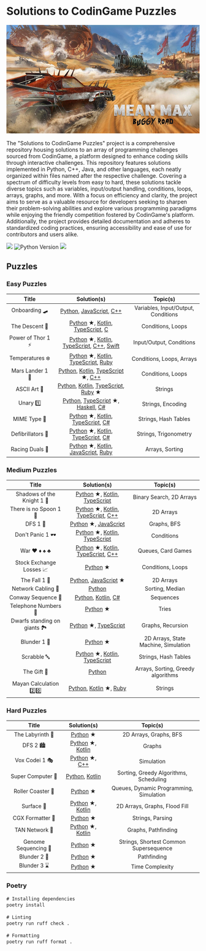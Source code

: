 # Solutions to CodinGame Puzzles

![CodinGame](images/MeanMax_Logo.jpg)

The "Solutions to CodinGame Puzzles" project is a comprehensive repository housing solutions to an array of programming challenges sourced from CodinGame, a platform designed to enhance coding skills through interactive challenges. This repository features solutions implemented in Python, C++, Java, and other languages, each neatly organized within files named after the respective challenge. Covering a spectrum of difficulty levels from easy to hard, these solutions tackle diverse topics such as variables, input/output handling, conditions, loops, arrays, graphs, and more. With a focus on efficiency and clarity, the project aims to serve as a valuable resource for developers seeking to sharpen their problem-solving abilities and explore various programming paradigms while enjoying the friendly competition fostered by CodinGame's platform. Additionally, the project provides detailed documentation and adheres to standardized coding practices, ensuring accessibility and ease of use for contributors and users alike.

![](https://img.shields.io/github/languages/count/charlesfranciscodev/codingame.svg) ![Python Version](https://img.shields.io/badge/python-3.11%2B-blue.svg) ![](https://img.shields.io/badge/code%20style-flake8-black)

## Puzzles

### Easy Puzzles
| Title | Solution(s) | Topic(s) |
| :---: | :------: | :------: |
| Onboarding 🛹 | [Python](./puzzles/python3/onboarding), [JavaScript](./puzzles/js/onboarding), [C++](./puzzles/cpp/onboarding) | Variables, Input/Output, Conditions |
| The Descent 🌄 | [Python](./puzzles/python3/the-descent) &starf;, [Kotlin](./puzzles/kotlin/src/the-descent), [TypeScript](./puzzles/ts/the-descent), [C](./puzzles/c/the-descent) | Conditions, Loops |
| Power of Thor 1 ⚡ | [Python](./puzzles/python3/power-of-thor1) &starf;, [Kotlin](./puzzles/kotlin/src/power-of-thor1), [TypeScript](./puzzles/ts/power-of-thor1), [C++](./puzzles/cpp/power-of-thor1.cpp), [Swift](./puzzles/swift/power-of-thor1) | Input/Output, Conditions |
| Temperatures ❄️ | [Python](./puzzles/python3/temperatures) &starf;, [Kotlin](./puzzles/kotlin/src/temperatures), [TypeScript](./puzzles/ts/temperatures), [Ruby](./puzzles/ruby/temperatures) | Conditions, Loops, Arrays |
| Mars Lander 1 🚀 | [Python](./puzzles/python3/mars-lander1), [Kotlin](./puzzles/kotlin/src/mars-lander1), [TypeScript](./puzzles/ts/mars-lander1) &starf;, [C++](./puzzles/cpp/mars-lander1.cpp) | Conditions, Loops |
| ASCII Art 🎨 | [Python](./puzzles/python3/ascii-art), [Kotlin](./puzzles/kotlin/src/ascii-art), [TypeScript](./puzzles/ts/ascii-art), [Ruby](./puzzles/ruby/ascii-art) &starf; | Strings |
| Unary 1️⃣ | [Python](./puzzles/python3/unary), [TypeScript](./puzzles/ts/unary) &starf;, [Haskell](./puzzles/haskell/unary), [C#](./puzzles/cs/unary) | Strings, Encoding |
| MIME Type 🎵 | [Python](./puzzles/python3/mime-type) &starf;, [Kotlin](./puzzles/kotlin/src/mime-type), [TypeScript](./puzzles/ts/mime-type), [C#](./puzzles/cs/mime-type) | Strings, Hash Tables |
| Defibrillators 💖 | [Python](./puzzles/python3/defibrillators) &starf;, [Kotlin](./puzzles/kotlin/src/defibrillators), [TypeScript](./puzzles/ts/defibrillators), [C#](./puzzles/cs/defibrillators) | Strings, Trigonometry |
| Racing Duals 🏁 | [Python](./puzzles/python3/horse-racing-duals) &starf;, [Kotlin](./puzzles/kotlin/src/horse-racing-duals), [JavaScript](./puzzles/js/horse-racing-duals), [Ruby](./puzzles/ruby/horse-racing-duals) | Arrays, Sorting |

### Medium Puzzles
| Title | Solution(s) | Topic(s) |
| :---: | :------: | :------: |
| Shadows of the Knight 1 🦇 | [Python](./puzzles/python3/shadows-knight1) &starf;, [Kotlin](./puzzles/kotlin/src/shadows-knight1), [TypeScript](./puzzles/ts/shadows-knight1/shadows-knight1.ts) | Binary Search, 2D Arrays |
| There is no Spoon 1 🥄 | [Python](./puzzles/python3/there-is-no-spoon1) &starf;, [Kotlin](./puzzles/kotlin/src/there-is-no-spoon1), [TypeScript](./puzzles/ts/there-is-no-spoon1/there-is-no-spoon1.ts), [C++](./puzzles/cpp/there-is-no-spoon1.cpp) | 2D Arrays |
| DFS 1 🌆 | [Python](./puzzles/python3/skynet-revolution1) &starf;, [JavaScript](./puzzles/js/skynet-revolution1.js) | Graphs, BFS |
| Don't Panic 1 🕶️ | [Python](./puzzles/python3/dont-panic1) &starf;, [Kotlin](./puzzles/kotlin/src/dont-panic1), [TypeScript](./puzzles/ts/dont-panic1/dont-panic1.ts) | Conditions |
| War ♥️ ♦️ ♠️ ♣️ | [Python](./puzzles/python3/war) &starf;, [Kotlin](./puzzles/kotlin/src/war), [TypeScript](./puzzles/ts/war/war.ts), [C++](./puzzles/cpp/war.cpp) | Queues, Card Games |
| Stock Exchange Losses 📈 | [Python](./puzzles/python3/stock-exchange) &starf; | Conditions, Loops |
| The Fall 1 💎 | [Python](./puzzles/python3/the-fall1), [JavaScript](./puzzles/js/the-fall1) &starf; | 2D Arrays |
| Network Cabling 🔌 | [Python](./puzzles/python3/network-cabling) | Sorting, Median |
| Conway Sequence 👀 | [Python](./puzzles/python3/conway-sequence), [Kotlin](./puzzles/kotlin/src/conway-sequence), [C#](./puzzles/cs/conway-sequence) | Sequences |
| Telephone Numbers 📱 | [Python](./puzzles/python3/telephone-numbers) &starf; | Tries |
| Dwarfs standing on giants 🏞️ | [Python](./puzzles/python3/dwarfs-giants) &starf;, [TypeScript](./puzzles/ts/dwarfs-giants) | Graphs, Recursion |
| Blunder 1 🍺 | [Python](./puzzles/python3/blunder1) &starf; | 2D Arrays, State Machine, Simulation |
| Scrabble 🔤 | [Python](./puzzles/python3/scrabble) &starf;, [Kotlin](./puzzles/kotlin/src/scrabble), [TypeScript](./puzzles/ts/scrabble/scrabble.ts) | Strings, Hash Tables |
| The Gift 🎁 | [Python](./puzzles/python3/the-gift) | Arrays, Sorting, Greedy algorithms |
| Mayan Calculation 2️⃣0️⃣ | [Python](./puzzles/python3/mayan-calc), [Kotlin](./puzzles/kotlin/src/mayan-calc) &starf;, [Ruby](./puzzles/ruby/mayan-calc) | Strings |

### Hard Puzzles
| Title | Solution(s) | Topic(s) |
| :---: | :------: | :------: |
| The Labyrinth 🌟 | [Python](./puzzles/python3/the-labyrinth) &starf; | 2D Arrays, Graphs, BFS |
| DFS 2 🏙️ | [Python](./puzzles/python3/skynet-revolution2) &starf;, [Kotlin](./puzzles/kotlin/src/skynet-revolution2) | Graphs |
| Vox Codei 1 🎭 | [Python](./puzzles/python3/vox-codei1) &starf;, [C++](./puzzles/cpp/vox-codei1.cpp) | Simulation |
| Super Computer 📅 | [Python](./puzzles/python3/super-computer), [Kotlin](./puzzles/kotlin/src/super-computer) | Sorting, Greedy Algorithms, Scheduling |
| Roller Coaster 🎢 | [Python](./puzzles/python3/roller-coaster) &starf; | Queues, Dynamic Programming, Simulation |
| Surface 🌊 | [Python](./puzzles/python3/surface) &starf;, [Kotlin](./puzzles/kotlin/src/surface) | 2D Arrays, Graphs, Flood Fill |
| CGX Formatter 🎻 | [Python](./puzzles/python3/cgx-formatter) &starf; | Strings, Parsing |
| TAN Network 🚉 | [Python](./puzzles/python3/tan-network) &starf;, [Kotlin](./puzzles/kotlin/src/tan-network) | Graphs, Pathfinding |
| Genome Sequencing 🧬 | [Python](./puzzles/python3/genome-sequencing) &starf; | Strings, Shortest Common Supersequence |
| Blunder 2 🎱 | [Python](./puzzles/python3/blunder2) &starf; | Pathfinding |
| Blunder 3 ⌛ | [Python](./puzzles/python3/blunder3) &starf; | Time Complexity |

### Poetry

```shell
# Installing dependencies
poetry install

# Linting
poetry run ruff check .

# Formatting
poetry run ruff format .
```
